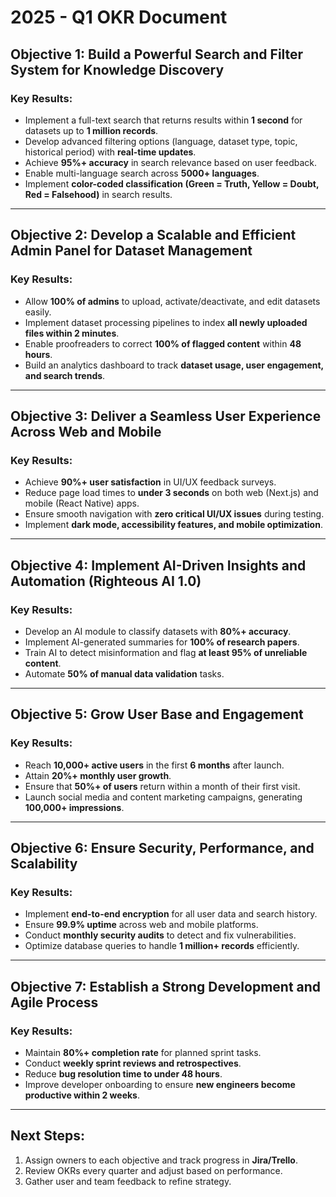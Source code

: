 # 2025 - Q1 OKR Document

## **Objective 1: Build a Powerful Search and Filter System for Knowledge Discovery**

### **Key Results:**
- Implement a full-text search that returns results within **1 second** for datasets up to **1 million records**.
- Develop advanced filtering options (language, dataset type, topic, historical period) with **real-time updates**.
- Achieve **95%+ accuracy** in search relevance based on user feedback.
- Enable multi-language search across **5000+ languages**.
- Implement **color-coded classification (Green = Truth, Yellow = Doubt, Red = Falsehood)** in search results.

---

## **Objective 2: Develop a Scalable and Efficient Admin Panel for Dataset Management**

### **Key Results:**
- Allow **100% of admins** to upload, activate/deactivate, and edit datasets easily.
- Implement dataset processing pipelines to index **all newly uploaded files within 2 minutes**.
- Enable proofreaders to correct **100% of flagged content** within **48 hours**.
- Build an analytics dashboard to track **dataset usage, user engagement, and search trends**.

---

## **Objective 3: Deliver a Seamless User Experience Across Web and Mobile**

### **Key Results:**
- Achieve **90%+ user satisfaction** in UI/UX feedback surveys.
- Reduce page load times to **under 3 seconds** on both web (Next.js) and mobile (React Native) apps.
- Ensure smooth navigation with **zero critical UI/UX issues** during testing.
- Implement **dark mode, accessibility features, and mobile optimization**.

---

## **Objective 4: Implement AI-Driven Insights and Automation (Righteous AI 1.0)**

### **Key Results:**
- Develop an AI module to classify datasets with **80%+ accuracy**.
- Implement AI-generated summaries for **100% of research papers**.
- Train AI to detect misinformation and flag **at least 95% of unreliable content**.
- Automate **50% of manual data validation** tasks.

---

## **Objective 5: Grow User Base and Engagement**

### **Key Results:**
- Reach **10,000+ active users** in the first **6 months** after launch.
- Attain **20%+ monthly user growth**.
- Ensure that **50%+ of users** return within a month of their first visit.
- Launch social media and content marketing campaigns, generating **100,000+ impressions**.

---

## **Objective 6: Ensure Security, Performance, and Scalability**

### **Key Results:**
- Implement **end-to-end encryption** for all user data and search history.
- Ensure **99.9% uptime** across web and mobile platforms.
- Conduct **monthly security audits** to detect and fix vulnerabilities.
- Optimize database queries to handle **1 million+ records** efficiently.

---

## **Objective 7: Establish a Strong Development and Agile Process**

### **Key Results:**
- Maintain **80%+ completion rate** for planned sprint tasks.
- Conduct **weekly sprint reviews and retrospectives**.
- Reduce **bug resolution time to under 48 hours**.
- Improve developer onboarding to ensure **new engineers become productive within 2 weeks**.

---

## **Next Steps:**
1. Assign owners to each objective and track progress in **Jira/Trello**.
2. Review OKRs every quarter and adjust based on performance.
3. Gather user and team feedback to refine strategy.
